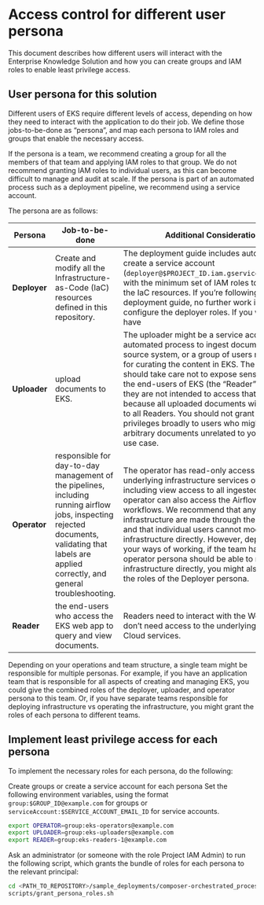 # Access control for different user persona

This document describes how different users will interact with the Enterprise Knowledge Solution and how you can create groups and IAM roles to enable least privilege access.

## User persona for this solution

Different users of EKS require different levels of access, depending on how they need to interact with the application to do their job. We define those jobs-to-be-done as “persona”, and map each persona to IAM roles and groups that enable the necessary access.

If the persona is a team, we recommend creating a group for all the members of that team and applying IAM roles to that group. We do not recommend granting IAM roles to individual users, as this can become difficult to manage and audit at scale. If the persona is part of an automated process such as a deployment pipeline, we recommend using a service account.

The persona are as follows:

| Persona      | Job-to-be-done                                                                                                                                                                                    | Additional Considerations                                                                                                                                                                                                                                                                                                                                                                                                                                                                                                                                 | IAM roles                                                                                                 |
| ------------ | ------------------------------------------------------------------------------------------------------------------------------------------------------------------------------------------------- | --------------------------------------------------------------------------------------------------------------------------------------------------------------------------------------------------------------------------------------------------------------------------------------------------------------------------------------------------------------------------------------------------------------------------------------------------------------------------------------------------------------------------------------------------------- | --------------------------------------------------------------------------------------------------------- |
| **Deployer** | Create and modify all the Infrastructure-as-Code (IaC) resources defined in this repository.                                                                                                      | The deployment guide includes automation to create a service account (`deployer@$PROJECT_ID.iam.gserviceaccount.com`) with the minimum set of IAM roles to deploy all the IaC resources. If you’re following the deployment guide, no further work is required to configure the deployer roles. If you want users to have                                                                                                                                                                                                                                 | [persona_roles_DEPLOYER.txt](sample-deployments/composer-orchestrated-process/persona_roles_DEPLOYER.txt) |
| **Uploader** | upload documents to EKS.                                                                                                                                                                          | The uploader might be a service account in an automated process to ingest documents from a source system, or a group of users responsible for curating the content in EKS. The uploader should take care not to expose sensitive data to the end-users of EKS (the “Reader” persona) if they are not intended to access that data, because all uploaded documents will be available to all Readers. You should not grant uploader privileges broadly to users who might add arbitrary documents unrelated to your business use case.                      | [persona_roles_UPLOADER.txt](sample-deployments/composer-orchestrated-process/persona_roles_UPLOADER.txt) |
| **Operator** | responsible for day-to-day management of the pipelines, including running airflow jobs, inspecting rejected documents, validating that labels are applied correctly, and general troubleshooting. | The operator has read-only access to the underlying infrastructure services of EKS, including view access to all ingested data. The operator can also access the Airflow UI to trigger workflows. We recommend that any changes to infrastructure are made through the IaC pipeline and that individual users cannot modify infrastructure directly. However, depending on your ways of working, if the team handling the operator persona should be able to modify infrastructure directly, you might also grant them the roles of the Deployer persona. | [persona_roles_OPERATOR.txt](sample-deployments/composer-orchestrated-process/persona_roles_OPERATOR.txt) |
| **Reader**   | the end-users who access the EKS web app to query and view documents.                                                                                                                             | Readers need to interact with the Web-UI, but don’t need access to the underlying Google Cloud services.                                                                                                                                                                                                                                                                                                                                                                                                                                                  | [persona_roles_READER.txt](sample-deployments/composer-orchestrated-process/persona_roles_READER.txt)     |

Depending on your operations and team structure, a single team might be responsible for multiple personas. For example, if you have an application team that is responsible for all aspects of creating and managing EKS, you could give the combined roles of the deployer, uploader, and operator persona to this team. Or, if you have separate teams responsible for deploying infrastructure vs operating the infrastructure, you might grant the roles of each persona to different teams.

## Implement least privilege access for each persona

To implement the necessary roles for each persona, do the following:

Create groups or create a service account for each persona
Set the following environment variables, using the format `group:$GROUP_ID@example.com` for groups or `serviceAccount:$SERVICE_ACCOUNT_EMAIL_ID` for service accounts.

```bash
export OPERATOR=group:eks-operators@example.com
export UPLOADER=group:eks-uploaders@example.com
export READER=group:eks-readers-1@example.com
```

Ask an administrator (or someone with the role Project IAM Admin) to run the following script, which grants the bundle of roles for each persona to the relevant principal:

```bash
cd <PATH_TO_REPOSITORY>/sample_deployments/composer-orchestrated_process
scripts/grant_persona_roles.sh
```
